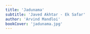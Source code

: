 ```yaml
---
title: 'Jadunama'
subtitle: 'Javed Akhtar - Ek Safar'
author: 'Arvind Mandloi'
bookCover: 'jadunama.jpg'
---
```

